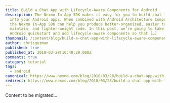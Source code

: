 ```yaml
---
title: Build a Chat App with Lifecycle-Aware Components for Android
description: The Nexmo In-App SDK makes it easy for you to build chat features
  into your Android apps. When combined with Android Architecture Components,
  the Nexmo In-App SDK can help you produce better-organized, easier to
  maintain, and lighter-weight code. In this post, we’re going to take our first
  Android quickstart and add lifecycle-aware components so that […]
thumbnail: /content/blog/build-a-chat-app-with-lifecycle-aware-components-for-android-dr/29681523_10214313232718463_78717085_o.jpg
author: chrisguzman
published: true
published_at: 2018-03-28T16:40:29.000Z
comments: true
category: tutorial
tags:
  - android
canonical: https://www.nexmo.com/blog/2018/03/28/build-a-chat-app-with-lifecycle-aware-components-for-android-dr
redirect: https://www.nexmo.com/blog/2018/03/28/build-a-chat-app-with-lifecycle-aware-components-for-android-dr
---
```


Content to be migrated...
